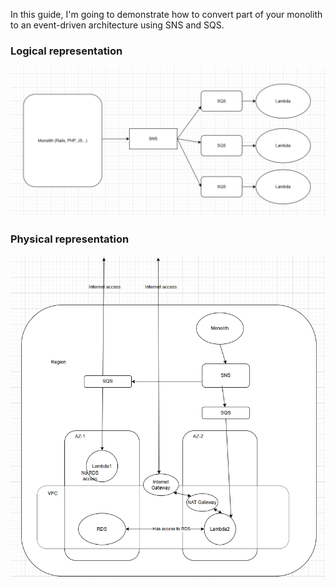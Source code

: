 In this guide, I'm going to demonstrate how to convert part of your monolith to an event-driven architecture using SNS and SQS.

### Logical representation

![Logical view](images/logical.png "Logical view")

### Physical representation

![Physical view](images/physical.png "Physical view")